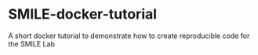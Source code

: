 # SMILE-docker-tutorial
A short docker tutorial to demonstrate how to create reproducible code for the SMILE Lab
